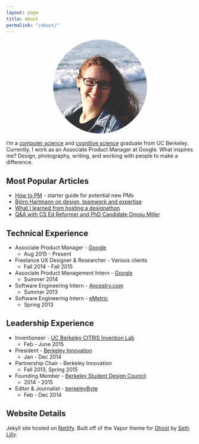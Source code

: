 ```yaml
---
layout: page
title: About
permalink: "/about/"
---
```

<div style="text-align: center;"><img style="width: 50%;height: 50%;border-radius: 50%;" src="/media/me.jpg" /></div>

I’m a [computer science](http://www.eecs.berkeley.edu/) and [cognitive science](http://ugis.ls.berkeley.edu/cogsci/) graduate from UC Berkeley. Currently, I work as an Associate Product Manager at Google. What inspires me? Design, photography, writing, and working with people to make a difference.

## Most Popular Articles

* [How to PM](/blog/2014/09/28/how-to-pm/) - starter guide for potential new PMs
* [Björn Hartmann on design, teamwork and expertise](http://www.berkeleybyte.com/2014/12/03/design-notes-bjorn-hartmann-on-design-teamwork-and-expertise/)
* [What I learned from hosting a designathon](/blog/2014/04/21/what-i-learned-from-hosting-a-designathon/)
* [Q&A with CS Ed Reformer and PhD Candidate Omoju Miller](http://www.berkeleybyte.com/2014/03/11/qa-with-omoju-miller/)

## Technical Experience

* Associate Product Manager - [Google](https://www.google.com/)
  * Aug 2015 - Present
* Freelance UX Designer & Researcher - Various clients
  * Fall 2014 - Fall 2015
* Associate Product Management Intern - [Google](https://www.google.com/)
  * Summer 2014
* Software Engineering Intern - [Ancestry.com](http://blogs.ancestry.com/techroots/ancestry-com-great-summer-experience-for-sf-interns/)
  * Summer 2013
* Software Engineering Intern - [eMetric](http://emetric.com/)
  * Spring 2013

## Leadership Experience

* Inventioneer - [UC Berkeley CITRIS Invention Lab](http://invent.citris-uc.org/)
  * Feb - June 2015
* President - [Berkeley Innovation](http://www.ocf.berkeley.edu/\~binnov/)
  * Jan - Dec 2014
* Partnership Chair - Berkeley Innovation
  * Fall 2013, Spring 2015
* Founding Member - [Berkeley Student Design Council](https://www.facebook.com/berkeleydesigncouncil)
  * 2014 - 2015
* Editor & Journalist - [berkeleyByte](http://www.berkeleybyte.com/author/alexsg/)
  * Feb - Dec 2014

## Website Details

Jekyll site hosted on [Netlify](https://www.netlify.com/ "Netlify"). Built off of the Vapor theme for [Ghost](http://ghost.org "Ghost.org") by [Seth Lilly](https://twitter.com/sethlilly "Seth Lilly").

<!-- I fell into CS through web design. I've been creating my own websites on and off since fifth grade. My desire to go beyond and make things interactive led me to programming and computer science. I've worked on some awesome projects, from creating a game using Java GUIs in high school to building a Lisp interpreter in my first semester at Berkeley to Android programming, Arduino, Ruby on Rails, and more.

For most of my life, I've also been intrigued by the brain, so once I arrived at Berkeley I decided to double major in cognitive science. <a href="http://www.eecs.berkeley.edu/" target="_blank">Computer Science</a> and <a href="http://ugis.ls.berkeley.edu/cogsci/" target="_blank">Cognitive Science</a> (or <strong>CS<sup>2</sup></strong> as we in the biz like to call it) actually go really well together, and my interdisciplinary classes have opened my eyes to many new interests: human-computer interaction, user experience research, technology and education, and so on. I know that I don't have to limit myself. For example, I can be a programmer <em>and</em> a designer, as well as so much more.

In my time at Berkeley, I've also joined some amazing organizations to meet people who share my interests. For a year I was president of <a href="http://www.ocf.berkeley.edu/\~binnov/" target="_blank">Berkeley Innovation</a> (BI), the human-centered design club on campus. Every semester BI works on real design projects for real clients, as well as hosts guest speakers and design workshops.

I also became a founding member of the [Berkeley Design Council](https://www.facebook.com/berkeleydesigncouncil), which is a community that connects all the design organizations on campus. As part of Design Council, I helped lead an initiative to create the student-curated [Design at Berkeley](http://designatberkeley.com/) website.

Outside of school, I interned at eMetric and Ancestry.com as a software engineer, and at Google in Tel Aviv as an Associate Product Manager (APM). My desire to lead a whole product's development, rather than work on a slice, led me to becoming an APM full-time at Google. I start in fall 2015.

You might also be interested in my...

[Portfolio](/portfolio) | [GitHub](https://github.com/alexsg) | [Behance](http://www.behance.net/alexsg) | [Hackster](http://www.hackster.io/alexsg) | [LinkedIn](http://www.linkedin.com/in/alexandragreenspan) -->